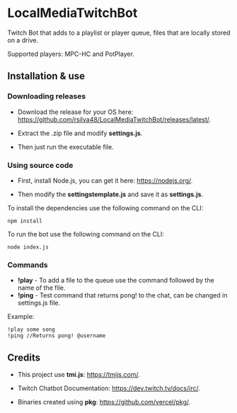 # LocalMediaTwitchBot
Twitch Bot that adds to a playlist or player queue, files that are locally stored on a drive.

Supported players: MPC-HC and PotPlayer.

## Installation & use

### Downloading releases

* Download the release for your OS here: https://github.com/rsilva48/LocalMediaTwitchBot/releases/latest/.

* Extract the .zip file and modify **settings.js**.

* Then just run the executable file.


### Using source code

* First, install Node.js, you can get it here: https://nodejs.org/.

* Then modify the **settingstemplate.js** and save it as **settings.js**.


To install the dependencies use the following command on the CLI:
```
npm install
```


To run the bot use the following command on the CLI:
```
node index.js
```

### Commands

* **!play** - To add a file to the queue use the command followed by the name of the file.
* **!ping** - Test command that returns pong! to the chat, can be changed in settings.js file.

Example:
```
!play some song
!ping //Returns pong! @username
```

## Credits

* This project use **tmi.js**: https://tmijs.com/.

* Twitch Chatbot Documentation: https://dev.twitch.tv/docs/irc/.

* Binaries created using **pkg**: https://github.com/vercel/pkg/.
